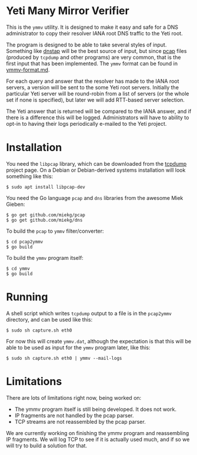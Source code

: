 Yeti Many Mirror Verifier
=========================

This is the `ymmv` utility. It is designed to make it easy and safe
for a DNS administrator to copy their resolver IANA root DNS traffic
to the Yeti root.

The program is designed to be able to take several styles of input.
Something like [dnstap](http://dnstap.info/) will be the best source
of input, but since
[pcap](https://wiki.wireshark.org/Development/LibpcapFileFormat)
files (produced by `tcpdump` and other programs) are very common, that
is the first input that has been implemented. The `ymmv` format can
be found in
[ymmv-format.md](https://github.com/shane-kerr/ymmv/blob/master/ymmv-format.md).

For each query and answer that the resolver has made to the IANA root
servers, a version will be sent to the some Yeti root servers.
Initially the particular Yeti server will be round-robin from a list
of servers (or the whole set if none is specified), but later we will
add RTT-based server selection.

The Yeti answer that is returned will be compared to the IANA answer,
and if there is a difference this will be logged. Administrators will
have to ability to opt-in to having their logs periodically e-mailed
to the Yeti project.


Installation
============
You need the `libpcap` library, which can be downloaded from the
[tcpdump](http://www.tcpdump.org/) project page. On a Debian or
Debian-derived systems installation will look something like this:

    $ sudo apt install libpcap-dev

You need the Go language `pcap` and `dns` libraries from the awesome
Miek Gieben:

    $ go get github.com/miekg/pcap
    $ go get github.com/miekg/dns

To build the `pcap` to `ymmv` filter/converter:

    $ cd pcap2ymmv
    $ go build

To build the `ymmv` program itself:

    $ cd ymmv
    $ go build

Running
=======
A shell script which writes `tcpdump` output to a file is in the
`pcap2ymmv` directory, and can be used like this:

    $ sudo sh capture.sh eth0

For now this will create `ymmv.dat`, although the expectation is that
this will be able to be used as input for the `ymmv` program later,
like this:

    $ sudo sh capture.sh eth0 | ymmv --mail-logs


Limitations
===========
There are lots of limitations right now, being worked on:

* The ymmv program itself is still being developed. It does not work.
* IP fragments are not handled by the pcap parser.
* TCP streams are not reassembled by the pcap parser.

We are currently working on finishing the ymmv program and
reassembling IP fragments. We will log TCP to see if it is actually
used much, and if so we will try to build a solution for that.

